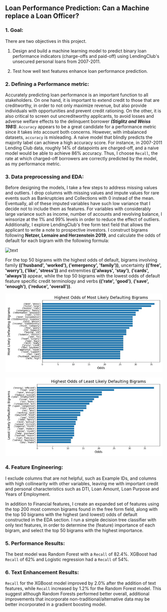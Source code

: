 ## Loan Performance Prediction: Can a Machine replace a Loan Officer?

### 1. Goal:

There are two objectives in this project.

1) Design and build a machine learning model to predict binary loan performance indicators (charge-offs and paid-off) using LendingClub's unsecured personal loans from 2007-2011. 

2) Test how well text features enhance loan performance prediction. 

### 2. Defining a Performance metric:

Accurately predicting loan performance is an important function to all stakeholders. On one hand, it is important to extend credit to those that are creditworthy, in order to not only maximize revenue, but also provide individuals with opportunities and prevent credit rationing. On the other, it is also critical to screen out uncreditworthy applicants, to avoid losses and adverse welfare effects to the delinquent borrower <b><i>(Stiglitz and Weiss 1981)</i></b>. ``Accuracy`` appears to be a great candidate for  a performance metric since it takes into account both concerns. However, with imbalanced datasets, ``accuracy`` is misleading. A naive model that blindly predicts the majority label can achieve a high accuracy score. For instance, in 2007-2011 Lending Club data, roughly 14% of datapoints are charged-off, and a naive model would be able to achieve 86% accuracy. Thus, I choose ``Recall``, the rate at which charged-off borrowers are correctly predicted by the model, as my performance metric.     

### 3. Data preprocessing and EDA:

Before designing the models, I take a few steps to address missing values and outliers. I drop columns with missing values and impute values for rare events such as Bankruptcies and Collections with 0 instead of the mean. Eventually, all of these imputed variables have such low variance that I decide not to include them as features. For variables with considerably large variance such as income, number of accounts and revolving balance, I winsorize at the 1% and 99% levels in order to reduce the effect of outliers. Additionally, I explore LendingClub's free form text field that allows the applicant to write a note to prospective investors. I construct bigrams following <b>Netzer, Lemaire and Herzenstein 2019</b>, and calculate the odds of default for each bigram with the following formula:

![text](https://latex.codecogs.com/svg.latex?\frac{P(bigram|defaulted)}{P(bigram|repaid)}) 

For the top 50 bigrams with the highest odds of default, bigrams involving family <b>(('husband', 'worked'), ('emergency', 'family'))</b>, uncertainty <b>(('free', 'worry'), ('like', 'stress'))</b> and extremities <b>(('always', 'stay')</b>, <b>('cards', 'always'))</b> appear, while the top 50 bigrams with the lowest odds of default feature specific credit terminology and verbs <b>(('rate', 'good')</b>, <b>('save', 'enough')</b>, <b>('reduce', 'overall'))</b>.

![default_bigrams](https://github.com/daniel-d-wu/Online-Loan-Default-Prediction/blob/main/figures/chgoff_bigrams.jpg)

![paid_bigrams](https://github.com/daniel-d-wu/Online-Loan-Default-Prediction/blob/main/figures/paid_bigrams.jpg)


### 4. Feature Engineering:

I exclude columns that are not helpful, such as Example IDs, and columns with high collinearity with other variables, leaving me with important credit and personal characteristics such as DTI, Loan Amount, Loan Purpose and Years of Employment. 

In addition to Financial features, I create an expanded set of features using the top 200 most common bigrams found in the free form field, along with the top 50 bigrams with the highest (and lowest) odds of default constructed in the EDA section. I run a simple decision tree classifier with only text features, in order to determine the (feature) importance of each bigram, and select the top 50 bigrams with the highest importance.

### 5. Performance Results:

The best model was Random Forest with a ``Recall`` of 82.4%. XGBoost had ``Recall`` of 62% and Logistic regression had a ``Recall`` of 54%.

### 6. Text Enhancement Results:

``Recall`` for the XGBoost model improved by 2.0% after the addition of text features, while ``Recall`` increased by 1.2% for the Random Forest model. This suggest although Random Forests performed better overall, additional improvements that incorporate non-traditional/alternative data may be better incorporated in a gradient boosting model.

